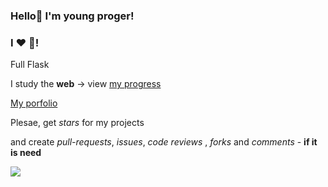 ### Hello👋 I'm young proger!
### I ❤ 🐍!
Full Flask

I study the **web** -> view [my progress](https://github.com/users/Yourun-proger/projects/1?fullscreen=true)

[My porfolio](https://yourun-proger.github.io)

Plesae, get *stars* for my projects 

and create *pull-requests*, *issues*, *code reviews* , *forks* and *comments* - **if it is need**

![](https://github-profile-trophy.vercel.app/?username=Yourun-Proger&row=2&column=3)
<!--
**Yourun-proger/Yourun-proger** is a ✨ _special_ ✨ repository because its `README.md` (this file) appears on your GitHub profile.

Here are some ideas to get you started:

- 🔭 I’m currently working on ...
- 🌱 I’m currently learning ...
- 👯 I’m looking to collaborate on ...
- 🤔 I’m looking for help with ...
- 💬 Ask me about ...
- 📫 How to reach me: ...
- 😄 Pronouns: ...
- ⚡ Fun fact: ...
-->
